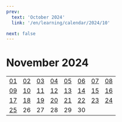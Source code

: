 ```yaml
---
prev:
  text: 'October 2024'
  link: '/en/learning/calendar/2024/10'

next: false
---
```


# November 2024

<table class="calendar">
	<tr>
		<td><a href=/en/learning/prob/2024/11/01>01</a><br><Badge type="tip" text="Def"/></td>
		<td><a href=/en/learning/prob/2024/11/02>02</a><br><Badge type="warning" text="Play"/></td>
		<td><a href=/en/learning/prob/2024/11/03>03</a><br><Badge type="danger" text="Bid"/></td>
		<td><a href=/en/learning/prob/2024/11/04>04</a><br><Badge type="warning" text="Play"/></td>
		<td><a href=/en/learning/prob/2024/11/05>05</a><br><Badge type="tip" text="Def"/></td>
		<td><a href=/en/learning/prob/2024/11/06>06</a><br><Badge type="danger" text="Bid"/></td>
		<td><a href=/en/learning/prob/2024/11/07>07</a><br><Badge type="warning" text="Play"/></td>
		<td><a href=/en/learning/prob/2024/11/08>08</a><br><Badge type="warning" text="Play"/></td>
	</tr>
	<tr>
		<td><a href=/en/learning/prob/2024/11/09>09</a><br><Badge type="warning" text="Play"/></td>
		<td><a href=/en/learning/prob/2024/11/10>10</a><br><Badge type="danger" text="Bid"/></td>
		<td><a href=/en/learning/prob/2024/11/11>11</a><br><Badge type="warning" text="Play"/></td>
		<td><a href=/en/learning/prob/2024/11/12>12</a><br><Badge type="tip" text="Def"/></td>
		<td><a href=/en/learning/prob/2024/11/13>13</a><br><Badge type="danger" text="Bid"/></td>
		<td><a href=/en/learning/prob/2024/11/14>14</a><br><Badge type="tip" text="Def"/></td>
		<td><a href=/en/learning/prob/2024/11/15>15</a><br><Badge type="warning" text="Play"/></td>
		<td><a href=/en/learning/prob/2024/11/16>16</a><br><Badge type="warning" text="Play"/></td>
	</tr>
	<tr>
		<td><a href=/en/learning/prob/2024/11/17>17</a><br><Badge type="danger" text="Bid"/></td>
		<td><a href=/en/learning/prob/2024/11/18>18</a><br><Badge type="warning" text="Play"/></td>
		<td><a href=/en/learning/prob/2024/11/19>19</a><br><Badge type="tip" text="Def"/></td>
		<td><a href=/en/learning/prob/2024/11/20>20</a><br><Badge type="danger" text="Bid"/></td>
		<td><a href=/en/learning/prob/2024/11/21>21</a><br><Badge type="warning" text="Play"/></td>
		<td><a href=/en/learning/prob/2024/11/22>22</a><br><Badge type="warning" text="Play"/></td>
		<td><a href=/en/learning/prob/2024/11/23>23</a><br><Badge type="tip" text="Def"/></td>
		<td><a href=/en/learning/prob/2024/11/24>24</a><br><Badge type="danger" text="Bid"/></td>
	</tr>
    <tr>
        <td><a href=/en/learning/prob/2024/11/25>25</a><br><Badge type="warning" text="Play"/></td>
		<td>26</td>
		<td>27</td>
		<td>28</td>
		<td>29</td>
		<td>30</td>
		<td></td>
		<td></td>
	</tr>
</table>

<Badge type="info" text="Learning &uarr;"/> [<Badge type="tip" text="Practice ->"/>](/en/practice/calendar/2024/11)